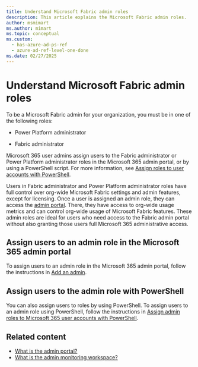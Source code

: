 ```yaml
---
title: Understand Microsoft Fabric admin roles
description: This article explains the Microsoft Fabric admin roles.
author: msmimart
ms.author: mimart
ms.topic: conceptual
ms.custom:
  - has-azure-ad-ps-ref
  - azure-ad-ref-level-one-done
ms.date: 02/27/2025
---
```


# Understand Microsoft Fabric admin roles

To be a Microsoft Fabric admin for your organization, you must be in one of the following roles:

* Power Platform administrator

* Fabric administrator

Microsoft 365 user admins assign users to the Fabric administrator or Power Platform administrator roles in the Microsoft 365 admin portal, or by using a PowerShell script. For more information, see [Assign roles to user accounts with PowerShell](/office365/enterprise/powershell/assign-roles-to-user-accounts-with-office-365-powershell).

Users in Fabric administrator and Power Platform administrator roles have full control over org-wide Microsoft Fabric settings and admin features, except for licensing. Once a user is assigned an admin role, they can access the [admin portal](admin-center.md). There, they have access to org-wide usage metrics and can control org-wide usage of Microsoft Fabric features. These admin roles are ideal for users who need access to the Fabric admin portal without also granting those users full Microsoft 365 administrative access.

## Assign users to an admin role in the Microsoft 365 admin portal

To assign users to an admin role in the Microsoft 365 admin portal, follow the instructions in [Add an admin](/microsoft-365/admin/add-users/assign-admin-roles#steps-add-an-admin).

## Assign users to the admin role with PowerShell

You can also assign users to roles by using PowerShell. To assign users to an admin role using PowerShell, follow the instructions in [Assign admin roles to Microsoft 365 user accounts with PowerShell](/microsoft-365/enterprise/assign-roles-to-user-accounts-with-microsoft-365-powershell).

## Related content

* [What is the admin portal?](admin-center.md)
* [What is the admin monitoring workspace?](monitoring-workspace.md)
